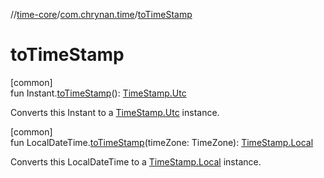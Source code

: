 //[time-core](../../index.md)/[com.chrynan.time](index.md)/[toTimeStamp](to-time-stamp.md)

# toTimeStamp

[common]\
fun Instant.[toTimeStamp](to-time-stamp.md)(): [TimeStamp.Utc](-time-stamp/-utc/index.md)

Converts this Instant to a [TimeStamp.Utc](-time-stamp/-utc/index.md) instance.

[common]\
fun LocalDateTime.[toTimeStamp](to-time-stamp.md)(timeZone: TimeZone): [TimeStamp.Local](-time-stamp/-local/index.md)

Converts this LocalDateTime to a [TimeStamp.Local](-time-stamp/-local/index.md) instance.
